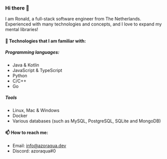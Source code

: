 ### Hi there 👋
I am Ronald, a full-stack software engineer from The Netherlands.  
Experienced with many technologies and concepts, and I love to expand my mental libraries!

#### 🔨 Technologies that I am familiar with:
##### Programming languages:
- Java & Kotlin
- JavaScript & TypeScript
- Python
- C/C++
- Go
##### Tools
- Linux, Mac & Windows
- Docker
- Various databases (such as MySQL, PostgreSQL, SQLite and MongoDB)

#### 📫 How to reach me: 
- Email: info@azoraqua.dev
- Discord: azoraqua#0
